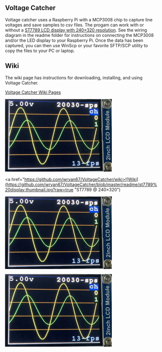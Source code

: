 Voltage Catcher
---------------

Voltage catcher uses a Raspberry Pi with a MCP3008 chip to capture line voltages and save samples to csv files.  The progam can work with or without a [ST7789 LCD display with 240×320 resolution](https://www.amazon.com/dp/B081Q79X2F).  See the wiring diagram in the readme folder for instructions on connecting the MCP3008 and/or the LED display to your Raspberry Pi.   Once the data has been captured, you can then use WinScp or your favorite SFTP/SCP utility to copy the files to your PC or laptop.


## Wiki
The wiki page has instructions for downloading, installing, and using Voltage Catcher.

   [Voltage Catcher Wiki Pages](https://github.com/wryan67/VoltageCatcher/wiki)


![ST7789](https://github.com/wryan67/VoltageCatcher/blob/master/readme/st7789%20display.thumbnail.jpg?raw=true "ST7789 @ 240×320")

<a href="https://github.com/wryan67/VoltageCatcher/wiki>![Wiki](https://github.com/wryan67/VoltageCatcher/blob/master/readme/st7789%20display.thumbnail.jpg?raw=true "ST7789 @ 240×320")</a>


[<img src="https://github.com/wryan67/VoltageCatcher/blob/master/readme/st7789%20display.thumbnail.jpg?raw=true">](https://github.com/wryan67/VoltageCatcher/wiki)

[![Wiki](https://github.com/wryan67/VoltageCatcher/blob/master/readme/st7789%20display.thumbnail.jpg?raw=true)](https://github.com/wryan67/VoltageCatcher/wiki)
